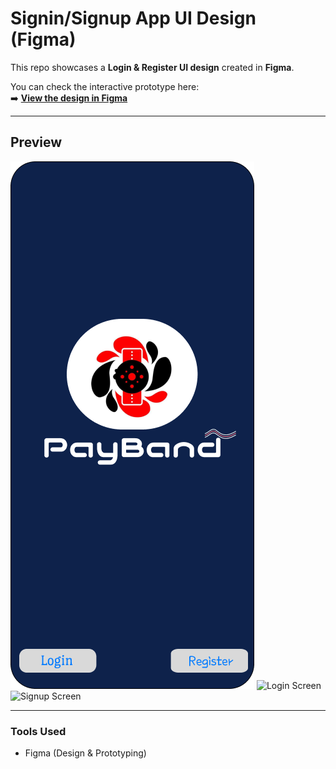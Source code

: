 # Signin/Signup App UI Design (Figma)

This repo showcases a **Login & Register UI design** created in **Figma**.

You can check the interactive prototype here:  
➡️ **[View the design in Figma](https://www.figma.com/design/pcO5JohViWZHb2FYgrAxiM/Login-Register-UI-Design---Signin-Signup-App--Community-?node-id=212-1507)**

---

##  Preview
![Welcome screen](WelcomeScreen.png)
![Login Screen](.png)  
![Signup Screen](signup-screen.png)

---

### Tools Used
- Figma (Design & Prototyping)
